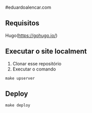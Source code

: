 #eduardoalencar.com


## Requisitos

Hugo(https://gohugo.io/)  

## Executar o site localment

1. Clonar esse repositório
2. Executar o comando
```
make upserver
```

## Deploy

```
make deploy
```
